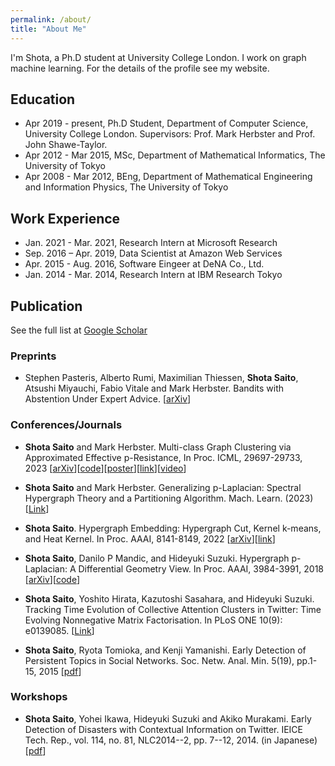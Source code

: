 ```yaml
---
permalink: /about/
title: "About Me"
---
```


I'm Shota, a Ph.D student at University College London. I work on graph machine learning. For the details of the profile see my website.


## Education

- Apr 2019 - present, Ph.D Student, 
     Department of Computer Science, University College London.
     Supervisors: Prof. Mark Herbster and Prof. John Shawe-Taylor.
- Apr 2012 - Mar 2015,  MSc, Department of Mathematical Informatics, The University of Tokyo
- Apr 2008 - Mar 2012, BEng,
Department of Mathematical Engineering and Information Physics, The University of Tokyo

## Work Experience
  - Jan. 2021 - Mar. 2021, Research Intern at Microsoft Research
  - Sep. 2016 – Apr. 2019, Data Scientist at Amazon Web Services
  - Apr. 2015 - Aug. 2016, Software Eingeer at DeNA Co., Ltd.
  - Jan. 2014 - Mar. 2014, Research Intern at IBM Research Tokyo

## Publication

See the full list at [Google Scholar](https://scholar.google.com/citations?user=B4jqiWUAAAAJ)

### Preprints

- Stephen Pasteris, Alberto Rumi, Maximilian Thiessen, **Shota Saito**, Atsushi Miyauchi, Fabio Vitale and Mark Herbster.  Bandits with Abstention Under Expert Advice. [[arXiv](https://arxiv.org/abs/2402.14585)]

### Conferences/Journals

- **Shota Saito** and Mark Herbster. Multi-class Graph Clustering via Approximated Effective p-Resistance, In Proc. ICML, 29697-29733, 2023 [[arXiv](https://arxiv.org/abs/2306.08617)][[code](https://github.com/ShotaSAITO/approximated-presistance)][[poster](/assets/papers/icml23_poster.pdf)][[link](https://proceedings.mlr.press/v202/saito23a.html)][[video](https://icml.cc/virtual/2023/poster/24115)]

- **Shota Saito** and Mark Herbster. Generalizing p-Laplacian: Spectral Hypergraph Theory and a Partitioning Algorithm. Mach. Learn. (2023) [[Link](https://link.springer.com/article/10.1007/s10994-022-06264-y)]

- **Shota Saito**. Hypergraph Embedding: Hypergraph Cut, Kernel k-means, and Heat Kernel. In Proc. AAAI, 8141-8149, 2022 [[arXiv](https://arxiv.org/abs/2203.09888)][[link](https://github.com/ShotaSAITO/HypergraphModeling)]

- **Shota Saito**, Danilo P Mandic, and Hideyuki Suzuki. Hypergraph p-Laplacian: A Differential Geometry View. In Proc. AAAI, 3984-3991, 2018 [[arXiv](https://arxiv.org/abs/1711.08171)][[code](https://github.com/ShotaSAITO/Hypergraph-Laplacian)]

- **Shota Saito**, Yoshito Hirata, Kazutoshi Sasahara, and Hideyuki Suzuki. Tracking Time Evolution of Collective Attention Clusters in Twitter: Time Evolving Nonnegative Matrix Factorisation. In PLoS ONE 10(9): e0139085. [[Link](https://journals.plos.org/plosone/article?id=10.1371/journal.pone.0139085)] 

-  **Shota Saito**, Ryota Tomioka, and Kenji Yamanishi. Early Detection of Persistent Topics in Social Networks. Soc. Netw. Anal. Min. 5(19), pp.1-15, 2015 [[pdf](/assets/papers/snam15.pdf)]


### Workshops

 - **Shota Saito**, Yohei Ikawa, Hideyuki Suzuki and Akiko Murakami. Early Detection of Disasters with Contextual Information on Twitter. IEICE Tech. Rep., vol. 114, no. 81, NLC2014--2, pp. 7--12, 2014. (in Japanese) [[pdf](/assets/papers/nlc14.pdf)]
